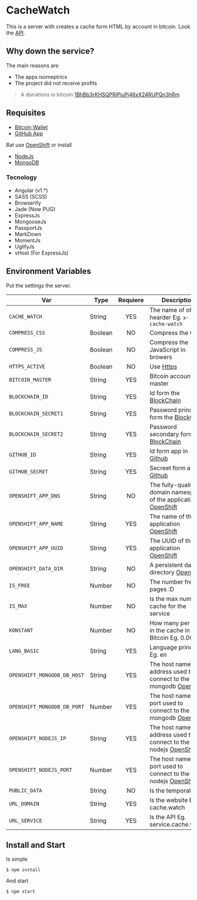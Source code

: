 # CacheWatch

This is a server with creates a cache form HTML by account in bitcoin. Look the [API][6].

## Why down the service?

The main reasons are

* The apps isomeptrics
* The project did not receive profits

> A donations in bitcoin [1BhBb3rKHSQPRjPjuPj46xX24RUPQn3hRm](bitcoin:1BhBb3rKHSQPRjPjuPj46xX24RUPQn3hRm)

## Requisites

* [Bitcoin Wallet][2]
* [GitHub App][5]

Bat use [OpenShift][9] or install

* [NodeJs][7]
* [MongoDB][8]

### Tecnology

* Angular (v1.*)
* SASS (SCSS)
* Browserify
* Jade (Now PUG)
* ExpressJs
* MongooseJs
* PassportJs
* MarkDown
* MomentJs
* UglifyJs
* vHost (For ExpressJs)

## Environment Variables

Put the settings the server.

| Var | Type | Requiere | Description |
| --- | ---- |:--------:| ------------ |
| `CACHE_WATCH` | String | YES | The name of of the hearder Eg. `x-cache-watch` |
| `COMPRESS_CSS` | Boolean | NO | Compress the CSS |
| `COMPRESS_JS` | Boolean | NO | Compress the JavaScript in browers |
| `HTTPS_ACTIVE` | Boolean | NO | Use [Https][1] |
| `BITCOIN_MASTER` | String | YES | Bitcoin account master |
| `BLOCKCHAIN_ID` | String | YES | Id form the [BlockChain][2] |
| `BLOCKCHAIN_SECRET1` | String | YES | Password principal form the [BlockChain][2] |
| `BLOCKCHAIN_SECRET2` | String | YES | Password secondary form the [BlockChain][2] |
| `GITHUB_ID` | String | YES | Id form app in [Github][5] |
| `GITHUB_SECRET` | String | YES | Secreet form app in [Github][5] |
| `OPENSHIFT_APP_DNS` | String | NO | The fully-qualified domain namespace of the application [OpenShift][3] |
| `OPENSHIFT_APP_NAME` | String | YES | The name of the application [OpenShift][3] |
| `OPENSHIFT_APP_UUID` | String | YES | The UUID of the application [OpenShift][3] |
| `OPENSHIFT_DATA_DIR` | String | NO | A persistent data directory [OpenShift][3] |
| `IS_FREE` | Number | NO | The number free pages :D |
| `IS_MAX` | Number | NO | Is the max number cache for the service |
| `KONSTANT` | Number | NO | How many per page in the cache in Bitcoin Eg. 0.00001 |
| `LANG_BASIC` | String | YES | Language principal Eg. en |
| `OPENSHIFT_MONGODB_DB_HOST` | String | YES | The host name or IP address used to connect to the mongodb [OpenShift][3] |
| `OPENSHIFT_MONGODB_DB_PORT` | Number | YES | The host name or port used to connect to the mongodb [OpenShift][3] |
| `OPENSHIFT_NODEJS_IP` | String | YES | The host name or IP address used to connect to the nodejs [OpenShift][3] |
| `OPENSHIFT_NODEJS_PORT` | Number | YES | The host name or port used to connect to the nodejs [OpenShift][3] |
| `PUBLIC_DATA` | String | NO | Is the temporal files |
| `URL_DOMAIN` | String | YES | Is the website Eg. cache.watch |
| `URL_SERVICE` | String | YES | Is the API Eg. service.cache.watch |

## Install and Start

Is simple

	$ npm install

And start

	$ npm start

[1]: https://en.wikipedia.org/wiki/HTTPS
[2]: https://blockchain.info/
[3]: https://developers.openshift.com/managing-your-applications/environment-variables.html
[4]: https://blockchain.info/es/wallet/payment-notifications
[5]: https://github.com/settings/developers
[6]: http://developer.cache.watch/
[7]: http://nodejs.org/
[8]: http://mongodb.org/
[9]: https://developers.openshift.com/languages/nodejs/index.html
